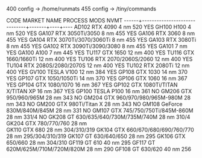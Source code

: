 
400 config -> /home/runmats
455 config -> /tiny/commands

CODE   MARKET NAME                    PROCESS MODS NVMT
------+------------------------------+-------+----+----
AD102  RTX 4090                        4 nm   520   YES
GH100  H100                            4 nm   520   YES
GA107  RTX 3050Ti/3050                 8 nm   455   YES
GA106  RTX 3060                        8 nm   455   YES
GA104  RTX 3070Ti/3070/3060Ti          8 nm   455   YES
GA103  RTX 3080Ti                      8 nm   455   YES
GA102  RTX 3090Ti/3090/3080            8 nm   455   YES
GA101                                  7 nm         YES
GA100  A100                            7 nm   445   YES
TU117  GTX 1650                       12 nm   400   YES
TU116  GTX 1660/1660Ti                12 nm   400   YES
TU106  RTX 2070/2060S/2060            12 nm   400   YES
TU104  RTX 2080S/2080/2070S           12 nm   400   YES
TU102  RTX 2080Ti                     12 nm   400   YES
GV100  TESLA V100                     12 nm   384   YES
GP108  GTX 1030                       14 nm   370   YES
GP107  GTX 1050/1050Ti                14 nm   370   YES
GP106  GTX 1060                       16 nm   367   YES
GP104  GTX 1080/1070                  16 nm   367   YES
GP102  GTX 1080Ti/TITAN X/TITAN XP    16 nm   367   YES
GP100  TESLA P100                     16 nm   361    NO
GM206  GTX 950/960/965M               28 nm   343    NO
GM204  GTX 960/970/980/965M-980M      28 nm   343    NO
GM200  GTX 980Ti/Titan X              28 nm   343    NO
GM108  GeForce 830M/840M/845M         28 nm   331    NO
GM107  GTX 745/750/750Ti/845M-860M    28 nm   331/4  NO
GK208  GT 630/635/640/730M/735M/740M  28 nm   310/4
GK204  GTX 780/770/760                28 nm   
GK110  GTX 680                        28 nm   304/310/319
GK104  GTX 660/670/680/690/760/770    28 nm   295/304/310/319
GK107  GT 630/640/650                 28 nm   295
GK106  GTX 650/660                    28 nm   304/310
GF119  GT 610                         40 nm   295
GF117  GT 620M/625M/710M/720M/820M    28 nm   290
GF108  GT 630/620                     40 nm   256